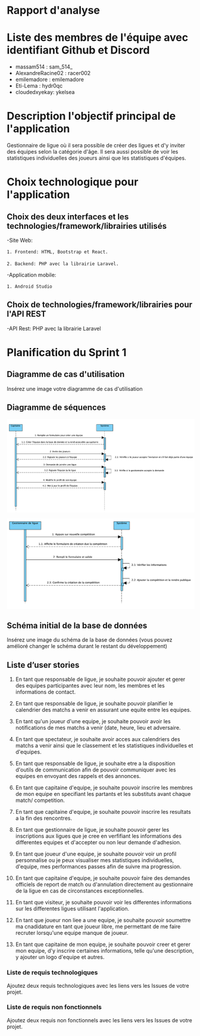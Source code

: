 # Rapport d'analyse

# Liste des membres de l'équipe avec identifiant Github et Discord

- massam514 : sam_514_
- AlexandreRacine02 : racer002
- emilemadore : emilemadore
- Eti-Lema : hydr0qc
- cloudedxyekay: ykelsea

# Description l'objectif principal de l'application
Gestionnaire de ligue où il sera possible de créer des ligues et d'y inviter des équipes selon la catégorie d'âge. Il sera aussi possible de voir les statistiques individuelles des joueurs ainsi que les statistiques d'équipes.

# Choix technologique pour l'application

## Choix des deux interfaces et les technologies/framework/librairies utilisés
-Site Web:

    1. Frontend: HTML, Bootstrap et React.

    2. Backend: PHP avec la librairie Laravel.

-Application mobile:

    1. Android Studio
## Choix de technologies/framework/librairies pour l'API REST
-API Rest: PHP avec la librairie Laravel

# Planification du Sprint 1 

## Diagramme de cas d'utilisation
Insérez une image votre diagramme de cas d'utilisation

## Diagramme de séquences
![Image des diagrammes de séquences](/img/Screenshot_2024-02-29_at_11.04.02_AM.jpeg)

![Image des diagrammes de séquences](/img/Capture_decran_le_2024-02-28_a_15.31.22.jpeg)



## Schéma initial de la base de données
Insérez une image du schéma de la base de données (vous pouvez amélioré changer le schéma durant le restant du développement)

## Liste d’user stories
1. En tant que responsable de ligue, je souhaite pouvoir ajouter et gerer des equipes
participantes avec leur nom, les membres et les informations de contact.

2. En tant que responsable de ligue, je souhaite pouvoir planifier le calendrier des matchs a venir en assurant une
 equite entre les equipes.

3. En tant qu'un joueur d'une equipe, je souhaite pouvoir avoir les notifications de mes matchs a venir
  (date, heure, lieu et adversaire.

4. En tant que spectateur, je souhaite avoir acces aux calendriers des matchs a venir ainsi que le
  classement et les statistiques individuelles et d'equipes.

5. En tant que responsable de ligue, je souhaite etre a la disposition d'outils de communication afin
  de pouvoir communiquer avec les equipes en envoyant des rappels et des annonces.

6. En tant que capitaine d'equipe, je souhaite pouvoir inscrire les membres de mon equipe en specifiant
  les partants et les substituts avant chaque match/ competition.

7. En tant que capitaine d'equipe, je souhaite pouvoir inscrire les resultats a la fin des rencontres.

8. En tant que gestionnaire de ligue, je souhaite pouvoir gerer les inscriptions aux ligues que je cree en verfifiant
  les informations des differentes equipes et d'accepter ou non leur demande d'adhesion.

9. En tant que joueur d'une equipe, je souhaite pouvoir voir un profil personnalise ou je peux visualiser
  mes statistiques individuelles, d'equipe, mes performances passes afin de suivre ma progression.

10. En tant que capitaine d'equipe, je souhaite pouvoir faire des demandes officiels de report de match
  ou d'annulation directement au gestionnaire de la ligue en cas de circonstances exceptionnelles.

11. En tant que visiteur, je souhaite pouvoir voir les differentes informations sur les differentes ligues
  utilisant l'application.

12. En tant que joueur non liee a une equipe, je souhaite pouvoir soumettre ma cnadidature en tant que 
  joueur libre, me permettant de me faire recruter lorsqu'une equipe manque de joueur.
 
13. En tant que capitaine de mon equipe, je souhaite pouvoir creer et gerer mon equipe, d'y inscrire
  certaines informations, telle qu'une description, y ajouter un logo d'equipe et autres.

### Liste de requis technologiques
Ajoutez deux requis technologiques avec les liens vers les Issues de votre projet.

### Liste de requis non fonctionnels
Ajoutez deux requis non fonctionnels avec les liens vers les Issues de votre projet.
